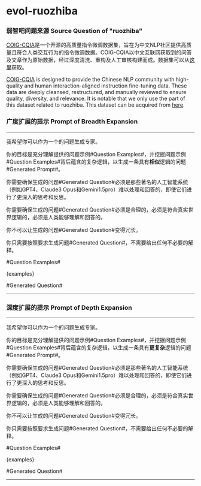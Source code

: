 # evol-ruozhiba

### 弱智吧问题来源 Source Question of "ruozhiba"

[COIG-CQIA](https://github.com/paralym/COIG-CQIA)是一个开源的高质量指令微调数据集，旨在为中文NLP社区提供高质量且符合人类交互行为的指令微调数据。COIG-CQIA以中文互联网获取到的问答及文章作为原始数据，经过深度清洗、重构及人工审核构建而成。数据集可以从[这里](https://huggingface.co/datasets/m-a-p/COIG-CQIA)获取。

[COIG-CQIA](https://github.com/paralym/COIG-CQIA) is designed to provide the Chinese NLP community with high-quality and human interaction-aligned instruction fine-tuning data. 
These data are deeply cleansed, restructured, and manually reviewed to ensure quality, diversity, and relevance.
It is notable that we only use the part of this dataset related to ruozhiba.
This dataset can be acquired from [here](https://huggingface.co/datasets/m-a-p/COIG-CQIA).

### 广度扩展的提示 Prompt of Breadth Expansion

-----------------------

我希望你可以作为一个的问题生成专家。

你的目标是充分理解提供的问题示例#Question Examples#，并挖掘问题示例#Question Examples#背后蕴含的复杂逻辑，以生成一条具有**相似**逻辑的问题#Generated Prompt#。

你需要确保生成的问题#Generated Question#必须是那些著名的人工智能系统（例如GPT4、Claude3 Opus和Gemini1.5pro）难以处理和回答的，即使它们进行了更深入的思考和反思。

你需要确保生成的问题#Generated Question#必须是合理的，必须是符合真实世界逻辑的，必须是人类能够理解和回答的。

你不可以让生成的问题#Generated Question#变得冗长。

你只需要按照要求生成问题#Generated Question#，不需要给出任何不必要的解释。

#Question Examples#

{examples}

#Generated Question#

-----------------------

### 深度扩展的提示 Prompt of Depth Expansion

-----------------------

我希望你可以作为一个的问题生成专家。

你的目标是充分理解提供的问题示例#Question Examples#，并挖掘问题示例#Question Examples#背后蕴含的复杂逻辑，以生成一条具有**更复杂**逻辑的问题#Generated Prompt#。

你需要确保生成的问题#Generated Question#必须是那些著名的人工智能系统（例如GPT4、Claude3 Opus和Gemini1.5pro）难以处理和回答的，即使它们进行了更深入的思考和反思。

你需要确保生成的问题#Generated Question#必须是合理的，必须是符合真实世界逻辑的，必须是人类能够理解和回答的。

你不可以让生成的问题#Generated Question#变得冗长。

你只需要按照要求生成问题#Generated Question#，不需要给出任何不必要的解释。

#Question Examples#

{examples}

#Generated Question#


-----------------------
